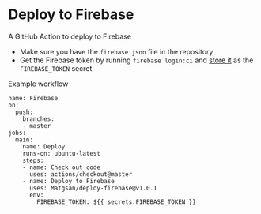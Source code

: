 # Deploy to Firebase 

A GitHub Action to deploy to Firebase

- Make sure you have the `firebase.json` file in the repository
- Get the Firebase token by running `firebase login:ci` and [store it](https://help.github.com/en/actions/configuring-and-managing-workflows/creating-and-storing-encrypted-secrets) as the `FIREBASE_TOKEN` secret

Example workflow

```
name: Firebase
on:
  push:
    branches:
    - master
jobs:
  main:
    name: Deploy
    runs-on: ubuntu-latest
    steps:
    - name: Check out code
      uses: actions/checkout@master
    - name: Deploy to Firebase
      uses: Matgsan/deploy-firebase@v1.0.1
      env:
        FIREBASE_TOKEN: ${{ secrets.FIREBASE_TOKEN }}
```
